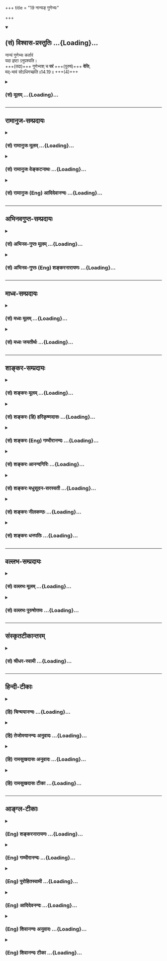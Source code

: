 +++
title = "19 नान्यङ् गुणेभ्यः"

+++
<div class="js_include" newlevelforh1="2" title="(सं) विश्वास-प्रस्तुतिः" unfilled url="/mahAbhAratam/shlokashaH/06-bhIShma-parva/03-bhagavad-gItA-parva/saMskRtam/vishvAsa-prastutiH/14_guNa-traya-vibhAga-y/19_nAnya~N_guNebhyaH.md">
<details open><summary><h2>(सं) विश्वास-प्रस्तुतिः ...{Loading}...</h2></summary>

नान्यं गुणेभ्यः कर्तारं  
यदा द्रष्टा ऽनुपश्यति।  
+++(तदा)+++ गुणेभ्यश् च **परं** +++(पुरुषं)+++ **वेत्ति**,  
मद्-भावं सोऽधिगच्छति॥14.19॥ +++(4)+++
</details>
</div>
<div class="js_include collapsed" newlevelforh1="3" title="(सं) मूलम्" unfilled url="/mahAbhAratam/shlokashaH/06-bhIShma-parva/03-bhagavad-gItA-parva/saMskRtam/mUlam/14_guNa-traya-vibhAga-y/19_nAnya~N_guNebhyaH.md">
<details><summary><h3>(सं) मूलम् ...{Loading}...</h3></summary>

नान्यं गुणेभ्यः कर्तारं यदा द्रष्टानुपश्यति।  
गुणेभ्यश्च परं वेत्ति मद्भावं सोऽधिगच्छति।।14.19।।
</details>
</div>


_________________
## रामानुज-सम्प्रदायः
<div class="js_include collapsed" newlevelforh1="3" title="(सं) रामानुजः मूलम्" unfilled url="/mahAbhAratam/shlokashaH/06-bhIShma-parva/03-bhagavad-gItA-parva/saMskRtam/rAmAnujaH/mUlam/14_guNa-traya-vibhAga-y/19_nAnya~N_guNebhyaH.md">
<details><summary><h3>(सं) रामानुजः मूलम् ...{Loading}...</h3></summary>

।।14.19।। एवं सात्त्विकाहारसेवया फलाभिसन्धि-रहित-भगवद्-आराधन-रूप-कर्मानुष्ठानैः च रजस्-तमसी सर्वात्मना अभिभूय उत्कृष्ट-सत्त्व-निष्ठो **यदा** अयं **द्रष्टा** गुणेभ्यः अन्यं कर्तारं **न अनुपश्यति** गुणा एव स्वानुगुण-प्रवृत्तिषु कर्तारः इति पश्यति।  

**गुणेभ्यः च परं वेत्ति;** कर्तृभ्यो गुणेभ्यः च परम् अन्यम् आत्मानम् अकर्तारं वेत्ति;  
स, **मद्भावम् अधिगच्छति;** मम यो भावः तम् अधिगच्छति। 

एतद् उक्तं भवति आत्मनः स्वतः-परि-शुद्ध-स्वभावस्य पूर्व-पूर्व-कर्म-मूल--गुण-सङ्ग-निमित्तं विविधकर्मसु कर्तृत्वम्; आत्मा स्वतः तु अकर्ता अपरिच्छिन्नज्ञानैकाकारः इति एवम् आत्मानं यदा पश्यति; तदा मद्भावम् अधिगच्छति इति। कर्तृभ्यो गुणेभ्यः अन्यम् अकर्तारम् आत्मानं पश्यन् भगवद्भावम् अधिगच्छति इति उक्तम्; स भगवद्भावः कीदृशः इति अत्र आह -- 
</details>
</div>
<div class="js_include collapsed" newlevelforh1="3" title="(सं) रामानुजः वेङ्कटनाथः" unfilled url="/mahAbhAratam/shlokashaH/06-bhIShma-parva/03-bhagavad-gItA-parva/saMskRtam/rAmAnujaH/venkaTanAthaH/14_guNa-traya-vibhAga-y/19_nAnya~N_guNebhyaH.md">
<details><summary><h3>(सं) रामानुजः वेङ्कटनाथः ...{Loading}...</h3></summary>

  
  
।।14.19।। ननुऊर्ध्वं गच्छन्ति सत्त्वस्थाः \[14।18\] इति यदि
सत्त्वस्थस्यापवर्गोऽभिधीयते तर्ह्यनन्तरं गुणत्रयातीतस्यापवर्गवचनं
व्याहन्येतेति शङ्कायामनन्तरग्रन्थमवतारयतिआहारविशेषैरिति। आहारविशेषादेः
सत्त्वविवृद्धिहेतुत्वं पूर्वापरसिद्धम्। सांसारिकत्रिगुणातिक्रमः;
प्रवृद्धेन सत्त्वेनोर्ध्वगमनं च सुसङ्गतमिति भावः। यज्ञशिष्टाशिनः सन्तः
\[3।13\]भोक्तारं यज्ञतपसां \[5।29\]रजस्तमश्चाभिभूय सत्त्वं भवति भारत
\[14।10\] इति पूर्वोक्तानुसारेण प्रकृतसङ्गतमर्थमाहएवं
सात्त्विकाहारेति। सर्वात्मनेति अपुनरुद्भवमित्यर्थः। नान्यं गुणेभ्यः
कर्तारम् इति गुणव्यतिरिक्तस्य कर्तृत्वनिषेधः। तत्र कर्तुरात्मनो
गुणेभ्योऽन्यत्वनिषेधधीर्मा भूदित्याहगुणा एवेति।
पुरुषधर्मभूतप्रयत्नाश्रयत्वलक्षणकर्तृत्वव्युदासायाहस्वानुगुणप्रवृत्तिषु
कर्तार इति। क्वचित्कर्तृत्वानुदर्शनस्यानात्मविदामपि सम्भवात्ततो विशेष
उच्यतेगुणेभ्यश्चेति। परत्वं प्रकृताकारापेक्षया नियन्तुमाहकर्तृभ्य
इति। कर्तृभ्यः परम् इत्युक्त्या कर्तृत्वातिशयधीव्युदासःअन्यमिति। गुणानां
परस्परमिवान्यत्वेऽपि कर्तृत्वमविरुद्धमित्यत्र
प्रस्तुताकारविरहोऽन्यशब्दाभिप्रेत इत्याहअकर्तारमिति।
गुणाश्रयप्रवृत्तीनामनाश्रयभूतं स्वतश्च तन्मूलप्रवृत्त्यनर्हमित्यर्थः।
स्वरूपैक्यभ्रमव्युदासायानन्तरग्रन्थ इत्यभिप्रायेण मद्भावशब्दार्थमाह --
मम यो भाव इति। गुणानां कर्तृत्वज्ञानमनुपयुक्तम्; आत्मनोऽकर्तृत्वं
तुकर्ता शास्त्रार्थवत्त्वात् \[ब्र.सू.2।3।33\] इत्यादिविरुद्धम्
तत्राहएतदुक्तमिति। पुण्यपापरूपेषु लौकिकेषु च कर्मसु कर्तृत्वमस्वाभाविकं;
न पुनः प्रयत्नाश्रयत्वमित्यभिप्रायेणाहआत्मनः स्वत इति। एतेन
परशब्दस्यात्र परमात्मपरत्वं न विवक्षितमित्यपि दर्शितम्। विविधकर्मस्विति
सांसारिकसात्त्विकराजसतामसकर्मस्वित्यर्थः। स्वतस्त्वकर्तेति गुणकृतेषु
तेष्वेव अन्यथाजक्षन्क्रीडन् \[छा.उ.8।12।3\] इत्यादिविरोधात्।
अत्रमद्भावम् इति तादात्म्य प्रतीतं स्यात्; तच्चमम साधर्म्यमागताः
\[14।2\] इति प्रागुक्तविरुद्धम्। श्रुतिश्च परमं साम्यमुपैति
\[मुं.उ.3।1।3\] इति। श्रुत्यन्तरं च यथोदकं (के) शुद्धे शुद्धमासित्त
तादृगेव भवति; एवं मुनेर्विजानत आत्मा भवति गौतम \[कठो.2।4।15\] इति।
अत्रोदकद्वयस्य संसर्गेऽपि स्वरूपै क्यासम्भवात्तादृक्छब्दस्वारस्याच्च
साम्यपरत्वं व्यक्तम्। आ च जनकाय वसिष्ठः -- परेण परधर्मा च भवत्येष समेत्य
वै विशुद्धधर्मा शुद्धेन बुद्धेन च स बुद्धिमान्। विमुक्तधर्मा मुक्तेन
समेत्य हि तदा भवेत् (पुरुषर्षभ)। वियोगधर्मिणा चैव वियोगात्मा भवत्य(थ)पि।
विमोक्षिणा विमोक्षी च समेत्येह तदा (तथा) भवेत्। शुचिना च (शुद्धधर्मा)
शुचिश्चैव भवत्यमितदीप्तिमान्। विमलात्मा भवत्येष (च भवति) समेत्य
विमलात्मना। केवलात्मा तथा चैव केवलेन समेत्य वै। स्वतन्त्रश्च स्वतन्त्रेण
स्वतन्त्रत्वम -- (वाप्नुते) वाप्नुयात् \[म.भा.12।308।2630\] इति।  
  

</details>
</div>
<div class="js_include collapsed" newlevelforh1="3" title="(सं) रामानुजः (Eng) आदिदेवानन्दः" unfilled url="/mahAbhAratam/shlokashaH/06-bhIShma-parva/03-bhagavad-gItA-parva/saMskRtam/rAmAnujaH/english/AdidevAnandaH/14_guNa-traya-vibhAga-y/19_nAnya~N_guNebhyaH.md">
<details><summary><h3>(सं) रामानुजः (Eng) आदिदेवानन्दः ...{Loading}...</h3></summary>

14.19 The seer has in the first place to totally subdue his Rajas and Tamas and stay in pure Sattva. This is accomplished through nourishment by Sattvika food and the performance of disinterested actions for the propitiation of the Lord. He then perceives 'no agent of action other than the Gunas' i.e., sees that the Gunas are themselves the agents according to their nature. Further he perceives what is 'other than the Gunas,' i.e., perceives the Gunas which are agents and the self who is not an agent of action. Such a seer attains to 'My state,' i.e., gains likeness with Me in transcending the three Gunas etc. The purport is this: The self, pure in nature by Itself, gains agency through varius actions by contact with the Gunas springing from past Karmas. When one perceives the self in this way, namely, that the self by Itself is no agent of actions and is of the nature of infinite knowledge, then It attains to My likeness. It is stated that one attains to the likeness of the Lord after perceiving the self as a non-agent and as other than the Gunas. What is meant by the state of likeness to the Lord; Sri Krsna now describes it:

</details>
</div>


_________________
## अभिनवगुप्त-सम्प्रदायः
<div class="js_include collapsed" newlevelforh1="3" title="(सं) अभिनव-गुप्तः मूलम्" unfilled url="/mahAbhAratam/shlokashaH/06-bhIShma-parva/03-bhagavad-gItA-parva/saMskRtam/abhinava-guptaH/mUlam/14_guNa-traya-vibhAga-y/19_nAnya~N_guNebhyaH.md">
<details><summary><h3>(सं) अभिनव-गुप्तः मूलम् ...{Loading}...</h3></summary>

।।14.16 -- 14.20।। कर्मण इत्यादि अश्नुते इत्यन्तम्। अत्र केचिदसंबद्धाः
श्लोकाः कल्पिताः; पुनरुक्तत्वात् ( पुनरुक्तार्थत्वात्) ते त्याज्या एव।
एतद्गुणातीतवृत्तिस्तु +++(N गुणातीतश्रुतिस्तु)+++ मोक्षायैव कल्पते।

</details>
</div>
<div class="js_include collapsed" newlevelforh1="3" title="(सं) अभिनव-गुप्तः (Eng) शङ्करनारायणः" unfilled url="/mahAbhAratam/shlokashaH/06-bhIShma-parva/03-bhagavad-gItA-parva/saMskRtam/abhinava-guptaH/english/shankaranArAyaNaH/14_guNa-traya-vibhAga-y/19_nAnya~N_guNebhyaH.md">
<details><summary><h3>(सं) अभिनव-गुप्तः (Eng) शङ्करनारायणः ...{Loading}...</h3></summary>

14.19 See Comment under 14.20

</details>
</div>


_________________
## माध्व-सम्प्रदायः
<div class="js_include collapsed" newlevelforh1="3" title="(सं) मध्वः मूलम्" unfilled url="/mahAbhAratam/shlokashaH/06-bhIShma-parva/03-bhagavad-gItA-parva/saMskRtam/madhvaH/mUlam/14_guNa-traya-vibhAga-y/19_nAnya~N_guNebhyaH.md">
<details><summary><h3>(सं) मध्वः मूलम् ...{Loading}...</h3></summary>

।।14.19 -- 14.20।। परिणामिकर्त्तारं गुणेभ्योऽन्यं न पश्यति। अन्यथा यदा
पश्यः पश्यते रुक्मवर्णं कर्तारमीशं पुरुषं ब्रह्मयोनिम् \[मुण्ड.3।1।3\]
इति श्रुतिविरोधः। नाहं कर्त्ता न कर्त्ता त्वं कर्त्ता यस्तु सदा प्रभुः
इति मोक्षधर्मे।

</details>
</div>
<div class="js_include collapsed" newlevelforh1="3" title="(सं) मध्वः जयतीर्थः" unfilled url="/mahAbhAratam/shlokashaH/06-bhIShma-parva/03-bhagavad-gItA-parva/saMskRtam/madhvaH/jayatIrthaH/14_guNa-traya-vibhAga-y/19_nAnya~N_guNebhyaH.md">
<details><summary><h3>(सं) मध्वः जयतीर्थः ...{Loading}...</h3></summary>

।।14.19 -- 14.20।। नान्यं गुणेभ्यः कर्तारं इति स्वतन्त्रकर्तृत्वं
गुणानामेव; नान्यस्येत्युच्यत इत्यपव्याख्याननिरासार्थमाह --
**परिणामी**ति। कुत एतत् इत्यत आह -- **अन्यथे**ति गुणेभ्योऽन्यस्य
कर्तृत्वाभावे। मोक्षधर्मे परमेश्वरस्य कर्तृत्वमुक्तं तद्विरोधश्चेति
वाक्यशेषः।

</details>
</div>


_________________
## शाङ्कर-सम्प्रदायः
<div class="js_include collapsed" newlevelforh1="3" title="(सं) शङ्करः मूलम्" unfilled url="/mahAbhAratam/shlokashaH/06-bhIShma-parva/03-bhagavad-gItA-parva/saMskRtam/shankaraH/mUlam/14_guNa-traya-vibhAga-y/19_nAnya~N_guNebhyaH.md">
<details><summary><h3>(सं) शङ्करः मूलम् ...{Loading}...</h3></summary>

।।14.19।। --,**न अन्यं** कार्यकरणविषयाकारपरिणतेभ्यः **गुणेभ्यः
कर्तारम्** अन्यं **यदा द्रष्टा** विद्वान् सन् न **अनुपश्यति;** गुणा एव
सर्वावस्थाः सर्वकर्मणां कर्तारः इत्येवं पश्यति; **गुणेभ्यश्च परं**
गुणव्यापारसाक्षिभूतं **वेत्ति; मद्भावं** मम भावं सः द्रष्टा
**अधिगच्छति**।। कथम् अधिगच्छति इति; उच्यते --,

</details>
</div>
<div class="js_include collapsed" newlevelforh1="3" title="(सं) शङ्करः (हि) हरिकृष्णदासः" unfilled url="/mahAbhAratam/shlokashaH/06-bhIShma-parva/03-bhagavad-gItA-parva/saMskRtam/shankaraH/hindI/harikRShNadAsaH/14_guNa-traya-vibhAga-y/19_nAnya~N_guNebhyaH.md">
<details><summary><h3>(सं) शङ्करः (हि) हरिकृष्णदासः ...{Loading}...</h3></summary>

।।14.19।। प्रकृतिमें स्थित होनारूप मिथ्याज्ञानसे युक्त पुरुषका
सुखदुःखमोहात्मक भोगरूप गुणोंमें मैं सुखी; दुखी अथवा मूढ हूँ इस प्रकारका
जो सङ्ग है; वह सङ्ग ही इस पुरुषकी अच्छीबुरी योनियोंमें जन्मप्राप्तिरूप
संसारका कारण है। यह बात जो पहले तेरहवें अध्यायमें संक्षेपसे कही थी;
उसीको यहाँ सत्त्वं रजस्तम इति गुणाः प्रकृतिसंभवाः इस श्लोकसे लेकर (
उपर्युक्त श्लोकतक ) गुणोंका स्वरूप; गुणोंका कार्य; अपने कार्यद्वारा
गुणोंका बन्धकत्व तथा गुणोंके कार्यद्वारा बँधे हुए पुरुषकी जो गति होती
है; इन सब मिथ्याज्ञानरूप अज्ञानमूलक बन्धनके कारणोंको; विस्तारपूर्वक
बतलाकर; अब यथार्थ ज्ञानसे मोक्ष ( कैसे होता है सो ) बतलाना चाहिये;
इसलिये भगवान् बोले --, जिस समय द्रष्टा पुरुष ज्ञानी होकर; कार्य; करण और
विषयोंके आकारमें परिणत हुए गुणोंसे अतिरिक्त अन्य किसीको ( भी ) कर्ता
नहीं देखता है; अर्थात् यही देखता है कि समस्त अवस्थाओंमें स्थित हुए गुण
ही,समस्त कर्मोंके कर्ता हैं तथा गुणोंके व्यापारके साक्षीरूप आत्माको
गुणोंसे पर जानता है; तब वह द्रष्टा मेरे भावको प्राप्त होता है।

</details>
</div>
<div class="js_include collapsed" newlevelforh1="3" title="(सं) शङ्करः (Eng) गम्भीरानन्दः" unfilled url="/mahAbhAratam/shlokashaH/06-bhIShma-parva/03-bhagavad-gItA-parva/saMskRtam/shankaraH/english/gambhIrAnandaH/14_guNa-traya-vibhAga-y/19_nAnya~N_guNebhyaH.md">
<details><summary><h3>(सं) शङ्करः (Eng) गम्भीरानन्दः ...{Loading}...</h3></summary>

14.19 Yada, when; drasta, the witness, after becoming illumined;
anupasyati, sees; na anyam, none other; gunhyah, than the alities that
have transformed into the shape of body, orgnas and objects; kartaram,as
the agent-(i.e.) he sees thus that the alities themselves, in all their
modes, are the agents of all activities; ca, and; vetti, knows; that
which, standing as the witness of the activities of the alities, is
param, superior; gunhyah, to the alities; sah, he, the witness;
adhigacchati, attains; madbhavam, My nature. How does he attain; That is
being stated:

</details>
</div>
<div class="js_include collapsed" newlevelforh1="3" title="(सं) शङ्करः आनन्दगिरिः" unfilled url="/mahAbhAratam/shlokashaH/06-bhIShma-parva/03-bhagavad-gItA-parva/saMskRtam/shankaraH/AnandagiriH/14_guNa-traya-vibhAga-y/19_nAnya~N_guNebhyaH.md">
<details><summary><h3>(सं) शङ्करः आनन्दगिरिः ...{Loading}...</h3></summary>

।।14.19।। कस्मिन्गुणे कथमित्यादिप्रश्नान्प्रत्याख्याय गुणेभ्यो मोक्षणं
कथमिति प्रत्याख्यानार्थं वृत्तानुवादपूर्वकं मिथ्याज्ञाननिवर्तकं
सम्यग्ज्ञानं प्रस्तौति -- **पुरुषस्येत्यादिना।** पुरुषस्य या गतिः सा
चेति शेषः। मोक्षो गुणेभ्यो विश्लेषपूर्वको ब्रह्मभावः।
सम्यग्ज्ञानोक्तिपरं श्लोकं व्याख्यातुं प्रतीकमादत्ते -- **नान्यमिति।**
सत्त्वादिकार्यविषयस्य गुणशब्दस्य विवक्षितमर्थमाह -- **कार्येति।**
विद्यानन्तर्यमनुशब्दार्थः। अक्षरार्थमुक्त्वा पूर्वार्धस्यार्थिकमर्थमाह
-- **गुणा एवेति।** सर्वावस्थास्तत्तत्कार्यकरणाकारपरिणता इति यावत्।
सर्वकर्मणां कायिकवाचिकमानसानां विहितप्रतिषिद्धानामित्यर्थः। परं
व्यतिरिक्तम्। व्यतिरेकमेव स्फोरयति -- **गुणेति।**
निर्गुणब्रह्मात्मानमित्यर्थः। मद्भावं ब्रह्मात्मतामसौ प्राप्नोति।
ब्रह्मभावोऽस्याभिव्यज्यत इत्यर्थः।

</details>
</div>
<div class="js_include collapsed" newlevelforh1="3" title="(सं) शङ्करः मधुसूदन-सरस्वती" unfilled url="/mahAbhAratam/shlokashaH/06-bhIShma-parva/03-bhagavad-gItA-parva/saMskRtam/shankaraH/madhusUdana-sarasvatI/14_guNa-traya-vibhAga-y/19_nAnya~N_guNebhyaH.md">
<details><summary><h3>(सं) शङ्करः मधुसूदन-सरस्वती ...{Loading}...</h3></summary>

।।14.19।। अस्मिन्नध्याये वक्तव्यत्वेन प्रस्तुतमर्थत्रयं। तत्र
क्षेत्रक्षेत्रज्ञसंयोगस्येश्वराधीनत्वं के वा गुणाः कथं वा ते
बध्नन्तीत्यर्थद्वयमुक्तम्। अधुना तु गुणेभ्यः कथं मोक्षणं; मुक्तस्य च किं
लक्षणमिति वक्तव्यमवशिष्यते। तत्र मिथ्याज्ञानात्मकत्वाद्गुणानां
सम्यग्ज्ञानात्तेभ्यो मोक्षणमित्याह -- गुणेभ्यः
कार्यकरणविषयाकारपरिणतेभ्योऽन्यं कर्तारं यदा द्रष्टा विचारकुशलः
सन्नानुपश्यति विचारमनु न पश्यति गुणा
एवान्तःकरणबहिष्करणशरीरविषयभावापन्नाः सर्वकर्मणां कर्तार इति पश्यति।
गुणेभ्यश्च तत्तदवस्थाविशेषेण परिणतेभ्यः परं गुणतत्कार्यासंस्पृष्टं
तद्भासकमादित्यमिव जलतत्कम्पाद्यसंस्पृष्टं निर्विकारं सर्वसाक्षिणं
सर्वत्र समं क्षेत्रज्ञमेकं वेत्ति मद्भावं मद्रूपतां स द्रष्टाधिगच्छति।

</details>
</div>
<div class="js_include collapsed" newlevelforh1="3" title="(सं) शङ्करः नीलकण्ठः" unfilled url="/mahAbhAratam/shlokashaH/06-bhIShma-parva/03-bhagavad-gItA-parva/saMskRtam/shankaraH/nIlakaNThaH/14_guNa-traya-vibhAga-y/19_nAnya~N_guNebhyaH.md">
<details><summary><h3>(सं) शङ्करः नीलकण्ठः ...{Loading}...</h3></summary>

।।14.19।। कथं प्रकृतिः पुरुषं बध्नातीत्यस्योत्तरमुक्तम्। कथं वा ततोऽस्य
मुक्तिरित्यस्योत्तरमाह -- **नान्यमिति।** गुणेभ्यः
कार्यकारणविषयाकारपरिणतेभ्योऽन्यं दृशिमात्रं आत्मानं द्रष्टा जीवः कर्तारं
नानुपश्यति विवेकमनु न पश्यति। किंतु गुणा एव कर्तार इत्येव पश्यति न त्वहं
कर्तेति। तथा गुणेभ्यः परं गुणव्यापारसाक्षिभूतं मां यदि वेत्ति तदा स
वेदिता मद्भावं ब्रह्मभावं गच्छति। अन्यथा तु गुणभावं गतो भवति।

</details>
</div>
<div class="js_include collapsed" newlevelforh1="3" title="(सं) शङ्करः धनपतिः" unfilled url="/mahAbhAratam/shlokashaH/06-bhIShma-parva/03-bhagavad-gItA-parva/saMskRtam/shankaraH/dhanapatiH/14_guNa-traya-vibhAga-y/19_nAnya~N_guNebhyaH.md">
<details><summary><h3>(सं) शङ्करः धनपतिः ...{Loading}...</h3></summary>

।।14.19।। प्रकृतिस्थस्वरुपेण मिथ्याज्ञानेन युक्तस्य पुरुषस्य भोग्येषु
गुणेषु सुखदुःखमोहात्मकेषु सुखी दुःखी मूढोऽहमस्मीत्येवंरुपः सङ्गः
पुरुषस्य सदसद्यो निजन्मप्राप्तिलक्षणस्य संसारस्य कारणमितिपुरुषः
प्रकृतिस्थो हि भुङ्क्ते प्रकृतिजान्गुणान्। कारणं गुणसङ्गेऽस्य
सदसद्योनिजन्मसु इति पूर्वोध्याये संक्षेपेण यदुक्तं
तदस्मिन्नध्यायेसत्त्वं रजस्तम् इति गुणाः

</details>
</div>


_________________
## वल्लभ-सम्प्रदायः
<div class="js_include collapsed" newlevelforh1="3" title="(सं) वल्लभः मूलम्" unfilled url="/mahAbhAratam/shlokashaH/06-bhIShma-parva/03-bhagavad-gItA-parva/saMskRtam/vallabhaH/mUlam/14_guNa-traya-vibhAga-y/19_nAnya~N_guNebhyaH.md">
<details><summary><h3>(सं) वल्लभः मूलम् ...{Loading}...</h3></summary>

।।14.19 -- 14.20।। एवं गुणसर्गभेदोक्तौ पुरुषस्य सर्वस्य
बन्धलीलामुपपाद्येदानीं तद्विवेकतो गुणात्ययद्वारा मोक्षलीलामाहू
द्वाभ्याम् -- नान्यमिति। यदा गुणेभ्योऽन्यं कर्त्तारं नानुपश्यति गुणा एव
स्वानुगुणप्रवृत्तिषु कर्त्तार,इति पश्यति गुणेभ्यश्च परमात्मानं वेत्ति
तदा द्रष्टा मद्भावं ब्रह्माक्षरभावं प्राप्नोति ब्रह्मवित् (ब्रह्म वेद)
ब्रह्मैव भवति \[मुं.उ.3।2।9\] इति श्रुतेः। निर्गुणं हि ब्रह्म स्वयमव्ययं
तदा गुणांस्त्रीनेतानतीत्यामृतमश्नुते प्राप्नुते ब्रह्मसुखं वा भुङ्क्ते।

</details>
</div>
<div class="js_include collapsed" newlevelforh1="3" title="(सं) वल्लभः पुरुषोत्तमः" unfilled url="/mahAbhAratam/shlokashaH/06-bhIShma-parva/03-bhagavad-gItA-parva/saMskRtam/vallabhaH/puruShottamaH/14_guNa-traya-vibhAga-y/19_nAnya~N_guNebhyaH.md">
<details><summary><h3>(सं) वल्लभः पुरुषोत्तमः ...{Loading}...</h3></summary>

  
  
।।14.19।। एवं स्वेच्छया स्वक्रीडार्थोत्पादितगुणादिरूपमुक्त्वा
कृतोच्चमध्यनीचादिधर्मेषूच्चत्वादिबुद्धिरहितो
मत्क्रीडाज्ञानवांस्तत्सङ्गरहितो यः स
मद्भक्तिमाप्नोतीत्येतदर्थमेतन्निरूपितमित्याह -- नान्यमिति। यदा
मत्कृपाविशिष्टकाले द्रष्टा विवेकवान् गुणेभ्यः स्वक्रीडार्थप्रकटरूपेभ्यः
कृत्वा कर्तारं सर्वमूलभूतमनुपश्यति; नान्यम् च पुनः गुणेभ्यो
विचित्ररूपेभ्यः परं पुरुषोत्तमं वेत्ति स मद्भावं मद्भक्तिमधिगच्छति;
प्राप्नोतीत्यर्थः। अत्रायं भावः -- गुणकृतनानावैचित्र्यदर्शनेन
पुरुषोत्तममाहात्म्यज्ञानेन सर्वत्र तद्वैचित्र्यं पश्यन्तं तत्कर्तारं
तद्रूपेणाऽऽविर्भूतम् अनु तद्वदेव यथा भगवान् स्वात्मकमेव पश्यति तथा
पश्यति; नान्यं कञ्चन पश्यति स मद्भावं प्राप्नोति।  
  

</details>
</div>


_________________
## संस्कृतटीकान्तरम्
<div class="js_include collapsed" newlevelforh1="3" title="(सं) श्रीधर-स्वामी" unfilled url="/mahAbhAratam/shlokashaH/06-bhIShma-parva/03-bhagavad-gItA-parva/saMskRtam/shrIdhara-svAmI/14_guNa-traya-vibhAga-y/19_nAnya~N_guNebhyaH.md">
<details><summary><h3>(सं) श्रीधर-स्वामी ...{Loading}...</h3></summary>

।।14.19।। तदेवं प्रकृतिगुणसङ्गकृतं संसारं प्रपञ्चमुक्त्वा इदानीं
तद्विवेकतो मोक्षं दर्शयति **-- नान्यमिति**। यदा तु द्रष्टा विवेकी
भूत्वां बुद्ध्याद्याकारपरिणतेभ्यो गुणेभ्योऽन्यं कर्तारं नानुपश्यति;
अपितु गुणा एव कर्माणि कुर्वन्तीति पश्यति; गुणेभ्यश्च परं व्यतिरिक्तं
तत्साक्षिणमात्मानं वेत्ति स तु मद्भावं ब्रह्मत्वमधिगच्छति प्राप्नोति।

</details>
</div>


_________________
## हिन्दी-टीकाः
<div class="js_include collapsed" newlevelforh1="3" title="(हि) चिन्मयानन्दः" unfilled url="/mahAbhAratam/shlokashaH/06-bhIShma-parva/03-bhagavad-gItA-parva/hindI/chinmayAnandaH/14_guNa-traya-vibhAga-y/19_nAnya~N_guNebhyaH.md">
<details><summary><h3>(हि) चिन्मयानन्दः ...{Loading}...</h3></summary>

।।14.19।। अब तक किये गये वर्णन से तो आत्मा का ऐसा दुर्भाग्यपूर्ण चित्र
सामने उभरकर आता है कि मानों वह कभी इन गुणों के बन्धन से मुक्त ही नहीं हो
सकता। गीता के अध्येता को इस स्थल पर निराशा का अनुभव हो सकता है। जब तक हम
रेलगाड़ी में आसीन रहेंगे; तब तक रेल की गति हमारी गति होगी। परन्तु जैसे
ही हम गन्तव्य स्थान पर उतर जाते हैं; तब हम स्थिर हो जाते हैं हैं; केवल
रेल गतिमान रहती है। इसी प्रकार; देहादि उपाधियों को ही अपना स्वरूप समझकर
उनसे तादात्म्य करने पर उनके विकारों को हम अपने ही विकार मानकर दुख; कष्ट
और बन्धन का अनुभव करते हैं। तात्पर्य यह हुआ कि आत्मा के अनुभव में आने
वाला बन्धन अविद्याजनित (मिथ्या) है; वास्तविक नहीं। अत उपाधियों में स्थित
अहंभाव को त्यागकर उसके साक्षीस्वरूप आत्मा में स्थिति प्राप्त करना ही
तीनगुणों से मुक्ति है। निदिध्यासन की साधना में इस तादात्म्य की निवृत्ति
और स्वस्वरूप में स्थिति प्राप्त करने का अभ्यास किया जाता है। जिस साधक
में ध्यान की योग्यता है; वह आत्मा को देखेगा अर्थात् साक्षात् आत्मरूप से
अनुभव करेगा। यह आत्मा समस्त दोषों से सर्वथा मुक्त है परन्तु यह देखना
घटपटादि दृश्य वस्तु को देखने के समान नहीं है आत्मा इन्द्रिय; मन और
बुद्धि का भी द्रष्टा है; उनका दृश्य नहीं। दर्शन से तात्पर्य ऐसे
निश्चयात्मक ज्ञान से है; जिसको प्राप्त कर लेने के पश्चात् तत्त्व के विषय
में संकल्पविकल्प करने का कोई अवसर ही नहीं रह जाता। गुणों के अतिरिक्त किसी
अन्य को कर्ता नहीं देखता आत्मानुभवी पुरुष न केवल अपने अनन्तस्वरूप को
पहचानता है; वरन् यह भी जानता है कि अब तक जिस अहंकार को कर्तृत्व का
अभिमान था वह इन गुणों के अतिरिक्त कोई वस्तु नहीं है; अर्थात् अहंकार उन
गुणों का ही कार्य है। ये गुण ही हमारे विचारों पर शासन करके उनकी दिशा को
निर्धारित करते हैं। अत कर्तृत्वभोक्तृत्वादि अभिमान जिसमें स्थित है; वह
सूक्ष्म शरीर यहाँ गुण शब्द से सूचित किया गया है। और गुणों से परे तत्त्व
को जो जानता है मन स्वयं जड़ होने के कारण न कुछ कार्य कर सकता है और न
स्वयं अपनी वृत्तियों को देख सकता है। अत जो चेतन तत्त्व उसे चेतनता प्रदान
कर कार्यक्षम बनाता है; वह उस मन से भिन्न ही होगा। यदि किसी पात्र में रखा
जल पिघले हुये रजत के समान चमक रहा हो; तो इसका अर्थ यह हुआ कि उसने वह
प्रभा सूर्य से प्राप्त की होगी। जल में अपनी स्वयं की कोई चमक नहीं होती।
अब यदि उस जल में स्थित सूर्य का प्रतिबिम्ब छिन्नभिन्न होता है; तो उसका
कारण पात्र में स्थित जल का स्वभाव होगा; न कि स्वयं सूर्य ही आकाश में
नृत्य कर रहा होगा मन की उपाधि में व्यक्त हुआ चैतन्य ही व्यष्टि जीव
कहलाता है; जिसे उपाधि के परिच्छेदों का कष्ट अनुभव होता है। जो पुरुष
जीवभाव को त्यागकर उसके बिम्बभूत सच्चिदानन्द आत्मा को अपने स्वरूप से
पहचान लेता है; वही पुरुष सभी परिच्छेदों के बन्धनों; दुख के अश्रुओं और
निराशाओं के निश्वासों से सदा के लिये मुक्त हो जाता है। वह मेरे स्वरूप को
प्राप्त होता है उपनिषद् की घोषणा के अनुसार आत्मवित् पुरुष स्वयं ही आत्मा
बन जाता है। मेरे स्वरूप से तात्पर्य आत्मस्वरूप से ही है। भगवान्
श्रीकृष्ण को देवकीपुत्र या वृन्दावन के मुरली मनोहर कृष्ण ही नहीं समझना
चाहिये। यहाँ श्रीकृष्ण भूतमात्र की आत्मा के रूप में उपदेश दे रहे हैं और
गीता के प्रत्येक अध्येता को यह समझना चाहिये कि उसकी आत्मा ही जीव को
उपदेश दे रही है। जाग्रतपुरुष स्वप्न में ऐसी स्थिति को उत्पन्न करता है कि
वहाँ स्वप्नद्रष्टा के रूप में वह वस्तुओं को प्राप्त कर या खोकर सुखी और
दुखी होता है। ये समस्त सुखदुख स्वयं में ही निहित स्वप्नद्रष्टा को होते
हैं। जब वह स्वप्न से जागता है; तो स्वप्न जगत् और उसके बन्धन समाप्त हो
जाते हैं और स्वयं स्वप्नद्रष्टा ही जाग्रतपुरुष बन जाता है। कल्पना कीजिये
कि स्वप्नवस्था में उस दुखी स्वप्न द्रष्टा को उसकी जाग्रत अवस्था की चेतना
आकर उपदेश देती है; तो वह यही श्लोक कहेगी कि जब स्वप्नद्रष्टा तुम स्वप्न
देखने वाले मन के अतिरिक्त किसी कर्ता को नहीं देखोगे; और अपने में ही उस
तत्त्व को जानोगे; जो इस मन से परे हैं तब तुम मेरे इस स्वरूप को अर्थात्
जाग्रत की चेतना को प्राप्त होगे। इसी प्रकार; यहाँ चैतन्य की दृष्टि से
उपदेश देते हैं कि जो मनुष्य अपने जाग्रतस्वप्नसुषुप्ति के व्यक्तित्व को
त्यागकर उससे परे स्थित आत्मस्वरूप को पहचानता है; वही वास्तव में परम सत्य
का जाग्रत पुरुष कहा जा सकता है। वह स्वयं आत्मस्वरूप (मद्भाव) बन जाता
है। इस ज्ञान के फल को और अधिक स्पष्ट करते हुये भगवान् कहते है

</details>
</div>
<div class="js_include collapsed" newlevelforh1="3" title="(हि) तेजोमयानन्दः अनुवादः" unfilled url="/mahAbhAratam/shlokashaH/06-bhIShma-parva/03-bhagavad-gItA-parva/hindI/tejomayAnandaH/anuvAdaH/14_guNa-traya-vibhAga-y/19_nAnya~N_guNebhyaH.md">
<details><summary><h3>(हि) तेजोमयानन्दः अनुवादः ...{Loading}...</h3></summary>

।।14.19।। जब द्रष्टा (साधक) पुरुष तीनों गुणों के अतिरिक्त किसी अन्य को
कर्ता नहीं देखता, अर्थात् नहीं समझता है और तीनों गुणों से परे मेरे तत्व
को जानता है, तब वह मेरे स्वरूप को प्राप्त होता है।।

</details>
</div>
<div class="js_include collapsed" newlevelforh1="3" title="(हि) रामसुखदासः अनुवादः" unfilled url="/mahAbhAratam/shlokashaH/06-bhIShma-parva/03-bhagavad-gItA-parva/hindI/rAmasukhadAsaH/anuvAdaH/14_guNa-traya-vibhAga-y/19_nAnya~N_guNebhyaH.md">
<details><summary><h3>(हि) रामसुखदासः अनुवादः ...{Loading}...</h3></summary>

।।14.19।। जब विवेकी (विचारकुशल) मनुष्य तीनों गुणोंके सिवाय अन्य किसीको
कर्ता नहीं देखता और अपनेको गुणोंसे पर अनुभव करता है, तब वह मेरे स्वरूपको
प्राप्त हो जाता है।

</details>
</div>
<div class="js_include collapsed" newlevelforh1="3" title="(हि) रामसुखदासः टीका" unfilled url="/mahAbhAratam/shlokashaH/06-bhIShma-parva/03-bhagavad-gItA-parva/hindI/rAmasukhadAsaH/TIkA/14_guNa-traya-vibhAga-y/19_nAnya~N_guNebhyaH.md">
<details><summary><h3>(हि) रामसुखदासः टीका ...{Loading}...</h3></summary>

।।14.19।।***व्याख्या --***  **नान्यं गुणेभ्यः ৷৷. मद्भावं सोऽधिगच्छति
--** गुणोंके सिवाय अन्य कोई कर्ता है ही नहीं अर्थात् सम्पूर्ण क्रियाएँ
गुणोंसे ही हो रही हैं; सम्पूर्ण परिवर्तन गुणोंमें ही हो रहा है। तात्पर्य
है कि सम्पूर्ण क्रियाओं और परिवर्तनोंमें गुण ही कारण हैं; और कोई कारण
नहीं है। वे गुण जिससे प्रकाशित होते हैं; वह तत्त्व गुणोंसे पर है।
गुणोंसे पर होनेसे वह कभी गुणोंसे लिप्त नहीं होता अर्थात् गुणों और
क्रियाओँका उसपर कोई असर नहीं पड़ता। ऐसे उस तत्त्वको जो विचारकुशल साधक
जान लेता है अर्थात् विवेकके द्वारा अपनेआपको गुणोंसे पर; असम्बद्ध;
निर्लिप्त अनुभव कर लेता है कि गुणोंके साथ अपना सम्बन्ध न कभी,हुआ है; न
है; न होगा और न हो ही सकता है। कारण कि गुण परिवर्तनशील हैं और स्वयंमें
कभी परिवर्तन होता ही नहीं। वह फिर मेरे भावको; मेरे स्वरूपको प्राप्त हो
जाता है। तात्पर्य है कि वह जो भूलसे गुणोंके साथ अपना सम्बन्ध मानता था;
वह मान्यता मिट जाती है और मेरे साथ उसका जो स्वतःसिद्ध सम्बन्ध है; वह
ज्योंकात्यों रह जाता है।

</details>
</div>


_________________
## आङ्ग्ल-टीकाः
<div class="js_include collapsed" newlevelforh1="3" title="(Eng) शङ्करनारायणः" unfilled url="/mahAbhAratam/shlokashaH/06-bhIShma-parva/03-bhagavad-gItA-parva/english/shankaranArAyaNaH/14_guNa-traya-vibhAga-y/19_nAnya~N_guNebhyaH.md">
<details><summary><h3>(Eng) शङ्करनारायणः ...{Loading}...</h3></summary>

14.19. When the Perceiver (the Self) finds no agent other than the Strands, and realises That which is beyond the Strands, then he attains My state.

</details>
</div>
<div class="js_include collapsed" newlevelforh1="3" title="(Eng) गम्भीरानन्दः" unfilled url="/mahAbhAratam/shlokashaH/06-bhIShma-parva/03-bhagavad-gItA-parva/english/gambhIrAnandaH/14_guNa-traya-vibhAga-y/19_nAnya~N_guNebhyaH.md">
<details><summary><h3>(Eng) गम्भीरानन्दः ...{Loading}...</h3></summary>

14.19 When the witness sees none other than the alities as the agent,
and knows that which is superior \[i.e. different from.\] to the alities, he attains My nature.

</details>
</div>
<div class="js_include collapsed" newlevelforh1="3" title="(Eng) पुरोहितस्वामी" unfilled url="/mahAbhAratam/shlokashaH/06-bhIShma-parva/03-bhagavad-gItA-parva/english/purohitasvAmI/14_guNa-traya-vibhAga-y/19_nAnya~N_guNebhyaH.md">
<details><summary><h3>(Eng) पुरोहितस्वामी ...{Loading}...</h3></summary>

14.19 As soon as man understands that it is only the Qualities which act and nothing else, and perceives That which is beyond, he attains My divine nature.

</details>
</div>
<div class="js_include collapsed" newlevelforh1="3" title="(Eng) आदिदेवनन्दः" unfilled url="/mahAbhAratam/shlokashaH/06-bhIShma-parva/03-bhagavad-gItA-parva/english/AdidevanandaH/14_guNa-traya-vibhAga-y/19_nAnya~N_guNebhyaH.md">
<details><summary><h3>(Eng) आदिदेवनन्दः ...{Loading}...</h3></summary>

14.19 When the seer beholds no agent of action other than the Gunas, and knows what transcends the Gunas, he attains to My state.

</details>
</div>
<div class="js_include collapsed" newlevelforh1="3" title="(Eng) शिवानन्दः अनुवादः" unfilled url="/mahAbhAratam/shlokashaH/06-bhIShma-parva/03-bhagavad-gItA-parva/english/shivAnandaH/anuvAdaH/14_guNa-traya-vibhAga-y/19_nAnya~N_guNebhyaH.md">
<details><summary><h3>(Eng) शिवानन्दः अनुवादः ...{Loading}...</h3></summary>

14.19 When the seer beholds no agent other than the Gunas and knows That which is higher than they, he attains to My Being.

</details>
</div>
<div class="js_include collapsed" newlevelforh1="3" title="(Eng) शिवानन्दः टीका" unfilled url="/mahAbhAratam/shlokashaH/06-bhIShma-parva/03-bhagavad-gItA-parva/english/shivAnandaH/TIkA/14_guNa-traya-vibhAga-y/19_nAnya~N_guNebhyaH.md">
<details><summary><h3>(Eng) शिवानन्दः टीका ...{Loading}...</h3></summary>

14.19 न not; अन्यम् other; गुणेभ्यः than the Gunas; कर्तारम् agent; यदा
when; द्रष्टा the seer; अनुपश्यति beholds; गुणेभ्यः than the alities; च
and; परम् higher; वेत्ति knows; मद्भावम् My Being; सः he;
अधिगच्छति,attains to.Commentary The Supreme Self is in no way contaminated by the alities. The liberated sage exclaims I am the witness of the alities. I am neither the enjoyer nor the doer. The alities form the motive power of all actions. I am beyond the Gunas. The Gunas alone are responsible for all actions. I am entirely distinct from the alities. I am pure consciousness. I cannot be touched by the alities. I am like the ether.When a man gets illumination or attains knowledge of the Self; when he realises that there is no agent except the Gunas which are themselves modified as the bodies; the senses and their objects; when he knows that it is the Gunas only that become the agent in all transformations; in all states and in all actions; and when he realises the Supreme Self Who is distinct from the Gunas; Who is the silent witness of the Gunas and their functions; he attains to My state
(liberation); i.e.; becomes identical with Me. He becomes a Gunatita;
i.e.; one who has transcended the three Gunas.

</details>
</div>
